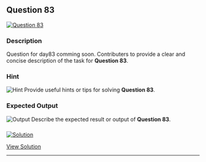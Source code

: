 


## Question 83
<a href="https://github.com/alishgosai/Javascript-Exercise-and-Solutions/blob/master/questions/Question83.md" target="_blank">
  <img src="https://img.shields.io/badge/Question-83-purple?style=for-the-badge&logoSize=60" alt="Question 83">
</a>

### **Description**
Question for day83 comming soon.
Contributers to provide a clear and concise description of the task for **Question 83**.

### **Hint**
![Hint](https://img.shields.io/badge/Hint:-blue)
Provide useful hints or tips for solving **Question 83**.

### **Expected Output**
![Output](https://img.shields.io/badge/Output:-blue)
Describe the expected result or output of **Question 83**.

### <a href="https://github.com/alishgosai/Javascript-Exercise-and-Solutions/blob/master/solutions/Solution83.js" target="_blank">
  <img src="https://img.shields.io/badge/Solution-1f8e00?style=for-the-badge&logo=solution&logoColor=white" alt="Solution">
</a>

<a href="https://github.com/alishgosai/Javascript-Exercise-and-Solutions/blob/master/solutions/Solution83.js" target="_blank">View Solution</a>

---

